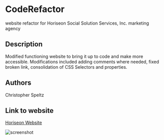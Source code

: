 # CodeRefactor

website refactor for Horiseon Social Solution Services, Inc. marketing agency 

## Description

Modified functioning website to bring it up to code and make more accessible. Modifications included adding comments where needed, fixed broken link, consolidation of CSS Selectors and properties.

## Authors

Christopher Speltz  

## Link to website

[Horiseon Website](https://christopherspeltz.github.io/CodeRefactor/)

![screenshot](https://user-images.githubusercontent.com/37876358/137055030-57105134-9f11-427f-b51f-549f9c8fca6d.PNG)

